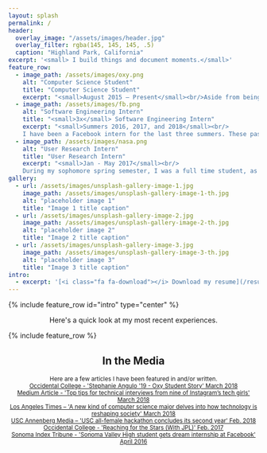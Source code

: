 ```yaml
---
layout: splash
permalink: /
header:
  overlay_image: "/assets/images/header.jpg"
  overlay_filter: rgba(145, 145, 145, .5)
  caption: "Highland Park, California"
excerpt: '<small> I build things and document moments.</small>'
feature_row:
  - image_path: /assets/images/oxy.png
    alt: "Computer Science Student"
    title: "Computer Science Student"
    excerpt: "<small>August 2015 – Present</small><br/>Aside from being a computer science major at Oxy, I am also the vice president of the college's computer science club, a computer science tutor, and an artificial intelligence research assistant."
  - image_path: /assets/images/fb.png
    alt: "Software Engineering Intern"
    title: "<small>3x</small> Software Engineering Intern"
    excerpt: "<small>Summers 2016, 2017, and 2018</small><br/>
    I have been a Facebook intern for the last three summers. These past two summers, I have participated in Facebook University for Engineers and worked under Messenger Rich Media. This summer, I will be working under the Location Infra team, dealing with iOS and machine learning."
  - image_path: /assets/images/nasa.png
    alt: "User Research Intern"
    title: "User Research Intern"
    excerpt: "<small>Jan - May 2017</small><br/>
    During my sophomore spring semester, I was a full time student, as well as part time intern at NASA Jet Propulsion Laboratory. I worked under the Deep Space Network sector, analyzing their current alarm system designs for their DSN facilities."
gallery:
  - url: /assets/images/unsplash-gallery-image-1.jpg
    image_path: /assets/images/unsplash-gallery-image-1-th.jpg
    alt: "placeholder image 1"
    title: "Image 1 title caption"
  - url: /assets/images/unsplash-gallery-image-2.jpg
    image_path: /assets/images/unsplash-gallery-image-2-th.jpg
    alt: "placeholder image 2"
    title: "Image 2 title caption"
  - url: /assets/images/unsplash-gallery-image-3.jpg
    image_path: /assets/images/unsplash-gallery-image-3-th.jpg
    alt: "placeholder image 3"
    title: "Image 3 title caption"
intro:
  - excerpt: '[<i class="fa fa-download"></i> Download my resume](/resume.pdf){: .btn .btn--inverse .btn--large}'
---
```


{% include feature_row id="intro" type="center" %}
<p style= "text-align: center">
  Here's a quick look at my most recent experiences.
<p>
{% include feature_row %}
<!-- {% include gallery caption="This is a sample gallery with **Markdown support**." %} -->
<h2 class = "noborder" style = "text-align: center">In the Media</h2>
<p style = "text-align: center">
  <small>Here are a few articles I have been featured in and/or written.</small>
  <br/>

  <small>
    <a href = "https://www.oxy.edu/our-story/oxy-people/stephanie-angulo-19" target="_blank">Occidental College - 'Stephanie Angulo '19 - Oxy Student Story' March 2018</a>
  </small>
  <br/>
  <small>
    <a href = "https://medium.freecodecamp.org/top-tips-for-technical-interviews-from-9-of-instagrams-tech-girls-9d1b576bc287#9d92" target="_blank">Medium Article - 'Top tips for technical interviews from nine of Instagram’s tech girls' March 2018</a>
  </small>
  <br/>
  <small>
    <a href = "http://www.latimes.com/local/lanow/la-me-occidental-computer-science-20180313-story.html" target= "_blank" >Los Angeles Times – 'A new kind of computer science major delves into how technology is reshaping society' March 2018</a>
  </small>
  <br/>
  <small>
    <a href = "http://www.uscannenbergmedia.com/2018/02/26/usc-all-female-hackathon-concludes-its-second-year/" target="_blank">USC Annenberg Media – 'USC all-female hackathon concludes its second year' Feb. 2018</a>
  </small>
  <br/>
  <small>
    <a href = "https://www.oxy.edu/campus-conversations/student-voices/reaching-stars-jpl" target="_blank">Occidental College - 'Reaching for the Stars (With JPL)' Feb. 2017</a>
  </small>
  <br/>
  <small>
    <a href = "http://www.sonomanews.com/news/5501827-181/stephanies-angulo-from-google" target="_blank">Sonoma Index Tribune - 'Sonoma Valley High student gets dream internship at Facebook' April 2016</a>
  </small>
<p>
